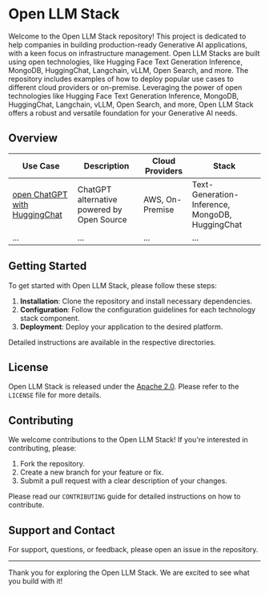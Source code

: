 # Open LLM Stack

Welcome to the Open LLM Stack repository! This project is dedicated to help companies in building production-ready Generative AI applications, with a keen focus on infrastructure management. Open LLM Stacks are built using open technologies, like Hugging Face Text Generation Inference, MongoDB, HuggingChat, Langchain, vLLM, Open Search, and more. The repository includes examples of how to deploy popular use cases to different cloud providers or on-premise.
Leveraging the power of open technologies like Hugging Face Text Generation Inference, MongoDB, HuggingChat, Langchain, vLLM, Open Search, and more, Open LLM Stack offers a robust and versatile foundation for your Generative AI needs.

##  Overview

| Use Case | Description | Cloud Providers | Stack |
|----------|-------------|-----------------|------------|
| [open ChatGPT with HuggingChat]() | ChatGPT alternative powered by Open Source | AWS, On-Premise | Text-Generation-Inference, MongoDB, HuggingChat |
| ...      | ...         | ...             | ...        |

## Getting Started

To get started with Open LLM Stack, please follow these steps:

1. **Installation**: Clone the repository and install necessary dependencies.
2. **Configuration**: Follow the configuration guidelines for each technology stack component.
3. **Deployment**: Deploy your application to the desired platform.

Detailed instructions are available in the respective directories.

## License

Open LLM Stack is released under the [Apache 2.0](./LICENSE). Please refer to the `LICENSE` file for more details.

## Contributing

We welcome contributions to the Open LLM Stack! If you're interested in contributing, please:

1. Fork the repository.
2. Create a new branch for your feature or fix.
3. Submit a pull request with a clear description of your changes.

Please read our `CONTRIBUTING` guide for detailed instructions on how to contribute.

## Support and Contact

For support, questions, or feedback, please open an issue in the repository.

---

Thank you for exploring the Open LLM Stack. We are excited to see what you build with it!
